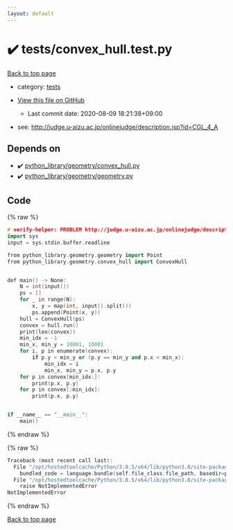 ```yaml
---
layout: default
---
```


<!-- mathjax config similar to math.stackexchange -->
<script type="text/javascript" async
  src="https://cdnjs.cloudflare.com/ajax/libs/mathjax/2.7.5/MathJax.js?config=TeX-MML-AM_CHTML">
</script>
<script type="text/x-mathjax-config">
  MathJax.Hub.Config({
    TeX: { equationNumbers: { autoNumber: "AMS" }},
    tex2jax: {
      inlineMath: [ ['$','$'] ],
      processEscapes: true
    },
    "HTML-CSS": { matchFontHeight: false },
    displayAlign: "left",
    displayIndent: "2em"
  });
</script>

<script type="text/javascript" src="https://cdnjs.cloudflare.com/ajax/libs/jquery/3.4.1/jquery.min.js"></script>
<script src="https://cdn.jsdelivr.net/npm/jquery-balloon-js@1.1.2/jquery.balloon.min.js" integrity="sha256-ZEYs9VrgAeNuPvs15E39OsyOJaIkXEEt10fzxJ20+2I=" crossorigin="anonymous"></script>
<script type="text/javascript" src="../../assets/js/copy-button.js"></script>
<link rel="stylesheet" href="../../assets/css/copy-button.css" />


# :heavy_check_mark: tests/convex_hull.test.py

<a href="../../index.html">Back to top page</a>

* category: <a href="../../index.html#b61a6d542f9036550ba9c401c80f00ef">tests</a>
* <a href="{{ site.github.repository_url }}/blob/master/tests/convex_hull.test.py">View this file on GitHub</a>
    - Last commit date: 2020-08-09 18:21:38+09:00


* see: <a href="http://judge.u-aizu.ac.jp/onlinejudge/description.jsp?id=CGL_4_A">http://judge.u-aizu.ac.jp/onlinejudge/description.jsp?id=CGL_4_A</a>


## Depends on

* :heavy_check_mark: <a href="../../library/python_library/geometry/convex_hull.py.html">python_library/geometry/convex_hull.py</a>
* :heavy_check_mark: <a href="../../library/python_library/geometry/geometry.py.html">python_library/geometry/geometry.py</a>


## Code

<a id="unbundled"></a>
{% raw %}
```cpp
# verify-helper: PROBLEM http://judge.u-aizu.ac.jp/onlinejudge/description.jsp?id=CGL_4_A
import sys
input = sys.stdin.buffer.readline

from python_library.geometry.geometry import Point
from python_library.geometry.convex_hull import ConvexHull


def main() -> None:
    N = int(input())
    ps = []
    for _ in range(N):
        x, y = map(int, input().split())
        ps.append(Point(x, y))
    hull = ConvexHull(ps)
    convex = hull.run()
    print(len(convex))
    min_idx = -1
    min_x, min_y = 10001, 10001
    for i, p in enumerate(convex):
        if p.y < min_y or (p.y == min_y and p.x < min_x):
            min_idx = i
            min_x, min_y = p.x, p.y
    for p in convex[min_idx:]:
        print(p.x, p.y)
    for p in convex[:min_idx]:
        print(p.x, p.y)


if __name__ == "__main__":
    main()

```
{% endraw %}

<a id="bundled"></a>
{% raw %}
```cpp
Traceback (most recent call last):
  File "/opt/hostedtoolcache/Python/3.8.5/x64/lib/python3.8/site-packages/onlinejudge_verify/docs.py", line 349, in write_contents
    bundled_code = language.bundle(self.file_class.file_path, basedir=pathlib.Path.cwd())
  File "/opt/hostedtoolcache/Python/3.8.5/x64/lib/python3.8/site-packages/onlinejudge_verify/languages/python.py", line 67, in bundle
    raise NotImplementedError
NotImplementedError

```
{% endraw %}

<a href="../../index.html">Back to top page</a>

